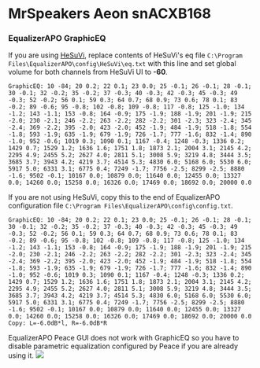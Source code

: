 # MrSpeakers Aeon snACXB168
### EqualizerAPO GraphicEQ
If you are using [HeSuVi](https://sourceforge.net/projects/hesuvi/), replace contents of HeSuVi's eq file `C:\Program Files\EqualizerAPO\config\HeSuVi\eq.txt` with this line and set global volume for both channels from HeSuVi UI to **-60**.
```
GraphicEQ: 10 -84; 20 0.2; 22 0.1; 23 0.0; 25 -0.1; 26 -0.1; 28 -0.1; 30 -0.1; 32 -0.2; 35 -0.2; 37 -0.3; 40 -0.3; 42 -0.3; 45 -0.3; 49 -0.3; 52 -0.2; 56 0.1; 59 0.3; 64 0.7; 68 0.9; 73 0.6; 78 0.1; 83 -0.2; 89 -0.6; 95 -0.8; 102 -0.8; 109 -0.8; 117 -0.8; 125 -1.0; 134 -1.2; 143 -1.1; 153 -0.8; 164 -0.9; 175 -1.9; 188 -1.9; 201 -1.9; 215 -2.0; 230 -2.1; 246 -2.2; 263 -2.2; 282 -2.2; 301 -2.3; 323 -2.4; 345 -2.4; 369 -2.2; 395 -2.0; 423 -2.0; 452 -1.9; 484 -1.9; 518 -1.8; 554 -1.8; 593 -1.9; 635 -1.9; 679 -1.9; 726 -1.7; 777 -1.6; 832 -1.4; 890 -1.0; 952 -0.6; 1019 0.3; 1090 0.1; 1167 -0.4; 1248 -0.3; 1336 0.2; 1429 0.7; 1529 1.2; 1636 1.6; 1751 1.8; 1873 2.1; 2004 3.1; 2145 4.2; 2295 4.9; 2455 5.2; 2627 4.0; 2811 5.1; 3008 5.9; 3219 4.8; 3444 3.5; 3685 3.7; 3943 4.2; 4219 3.7; 4514 5.3; 4830 6.0; 5168 6.0; 5530 6.0; 5917 5.0; 6331 3.1; 6775 0.4; 7249 -1.7; 7756 -2.5; 8299 -2.5; 8880 -1.6; 9502 -0.1; 10167 0.0; 10879 0.0; 11640 0.0; 12455 0.0; 13327 0.0; 14260 0.0; 15258 0.0; 16326 0.0; 17469 0.0; 18692 0.0; 20000 0.0
```
If you are not using HeSuVi, copy this to the end of EqualizerAPO configuration file `C:\Program Files\EqualizerAPO\config\config.txt`.
```
GraphicEQ: 10 -84; 20 0.2; 22 0.1; 23 0.0; 25 -0.1; 26 -0.1; 28 -0.1; 30 -0.1; 32 -0.2; 35 -0.2; 37 -0.3; 40 -0.3; 42 -0.3; 45 -0.3; 49 -0.3; 52 -0.2; 56 0.1; 59 0.3; 64 0.7; 68 0.9; 73 0.6; 78 0.1; 83 -0.2; 89 -0.6; 95 -0.8; 102 -0.8; 109 -0.8; 117 -0.8; 125 -1.0; 134 -1.2; 143 -1.1; 153 -0.8; 164 -0.9; 175 -1.9; 188 -1.9; 201 -1.9; 215 -2.0; 230 -2.1; 246 -2.2; 263 -2.2; 282 -2.2; 301 -2.3; 323 -2.4; 345 -2.4; 369 -2.2; 395 -2.0; 423 -2.0; 452 -1.9; 484 -1.9; 518 -1.8; 554 -1.8; 593 -1.9; 635 -1.9; 679 -1.9; 726 -1.7; 777 -1.6; 832 -1.4; 890 -1.0; 952 -0.6; 1019 0.3; 1090 0.1; 1167 -0.4; 1248 -0.3; 1336 0.2; 1429 0.7; 1529 1.2; 1636 1.6; 1751 1.8; 1873 2.1; 2004 3.1; 2145 4.2; 2295 4.9; 2455 5.2; 2627 4.0; 2811 5.1; 3008 5.9; 3219 4.8; 3444 3.5; 3685 3.7; 3943 4.2; 4219 3.7; 4514 5.3; 4830 6.0; 5168 6.0; 5530 6.0; 5917 5.0; 6331 3.1; 6775 0.4; 7249 -1.7; 7756 -2.5; 8299 -2.5; 8880 -1.6; 9502 -0.1; 10167 0.0; 10879 0.0; 11640 0.0; 12455 0.0; 13327 0.0; 14260 0.0; 15258 0.0; 16326 0.0; 17469 0.0; 18692 0.0; 20000 0.0
Copy: L=-6.0dB*l, R=-6.0dB*R
```
EqualizerAPO Peace GUI does not work with GraphicEQ so you have to disable parametric equalization configured by Peace if you are already using it.
![](https://raw.githubusercontent.com/jaakkopasanen/AutoEq/master/results/Headphone.com/innerfidelity/onear/MrSpeakers%20Aeon%20snACXB168/MrSpeakers%20Aeon%20snACXB168.png)
